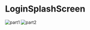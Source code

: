 # LoginSplashScreen
![part1](https://user-images.githubusercontent.com/14047216/54136650-254a9880-4457-11e9-96bd-dc36c51854cf.gif)
![part2](https://user-images.githubusercontent.com/14047216/54136661-2a0f4c80-4457-11e9-89c0-d9998145a95f.gif)

